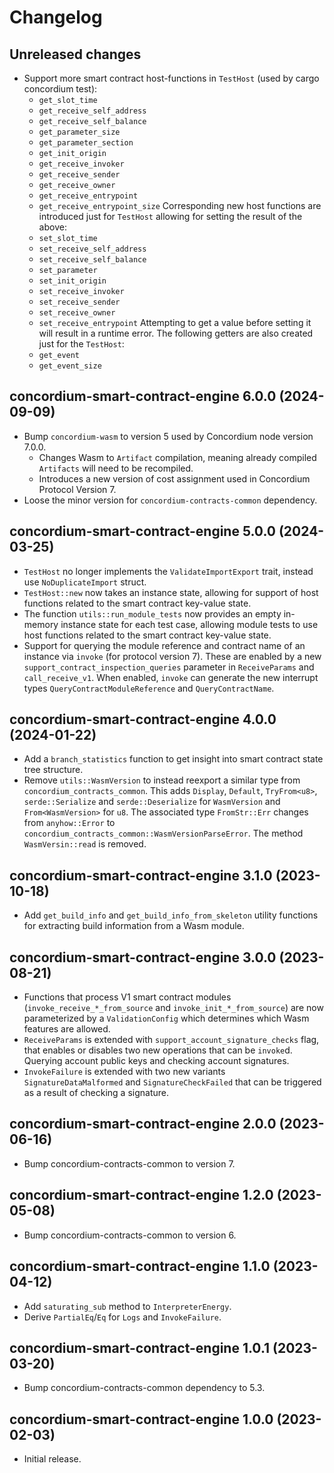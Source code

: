 # Changelog

## Unreleased changes

- Support more smart contract host-functions in `TestHost` (used by cargo concordium test):
    - `get_slot_time`
    - `get_receive_self_address`
    - `get_receive_self_balance`
    - `get_parameter_size`
    - `get_parameter_section`
    - `get_init_origin`
    - `get_receive_invoker`
    - `get_receive_sender`
    - `get_receive_owner`
    - `get_receive_entrypoint`
    - `get_receive_entrypoint_size`
  Corresponding new host functions are introduced just for `TestHost` allowing for setting the result of the above:
    - `set_slot_time`
    - `set_receive_self_address`
    - `set_receive_self_balance`
    - `set_parameter`
    - `set_init_origin`
    - `set_receive_invoker`
    - `set_receive_sender`
    - `set_receive_owner`
    - `set_receive_entrypoint`
  Attempting to get a value before setting it will result in a runtime error.
  The following getters are also created just for the `TestHost`:
    - `get_event`
    - `get_event_size`

## concordium-smart-contract-engine 6.0.0 (2024-09-09)

- Bump `concordium-wasm` to version 5 used by Concordium node version 7.0.0.
  - Changes Wasm to `Artifact` compilation, meaning already compiled `Artifacts` will need to be recompiled.
  - Introduces a new version of cost assignment used in Concordium Protocol Version 7.
- Loose the minor version for `concordium-contracts-common` dependency.

## concordium-smart-contract-engine 5.0.0 (2024-03-25)

- `TestHost` no longer implements the `ValidateImportExport` trait, instead use `NoDuplicateImport` struct.
- `TestHost::new` now takes an instance state, allowing for support of host functions related to the smart contract key-value state.
- The function `utils::run_module_tests` now provides an empty in-memory instance state for each test case, allowing module tests to use host functions related to the smart contract key-value state.
- Support for querying the module reference and contract name of an instance via
  `invoke` (for protocol version 7). These are enabled by a new
  `support_contract_inspection_queries` parameter in `ReceiveParams` and
  `call_receive_v1`. When enabled, `invoke` can generate the new interrupt
  types `QueryContractModuleReference` and `QueryContractName`.

## concordium-smart-contract-engine 4.0.0 (2024-01-22)

- Add a `branch_statistics` function to get insight into smart contract state
  tree structure.
- Remove `utils::WasmVersion` to instead reexport a similar type from `concordium_contracts_common`.
  This adds `Display`, `Default`, `TryFrom<u8>`, `serde::Serialize` and `serde::Deserialize` for `WasmVersion` and `From<WasmVersion>` for `u8`.
  The associated type `FromStr::Err` changes from `anyhow::Error` to `concordium_contracts_common::WasmVersionParseError`.
  The method `WasmVersin::read` is removed.

## concordium-smart-contract-engine 3.1.0 (2023-10-18)

- Add `get_build_info` and `get_build_info_from_skeleton` utility functions for
  extracting build information from a Wasm module.

## concordium-smart-contract-engine 3.0.0 (2023-08-21)

- Functions that process V1 smart contract modules
  (`invoke_receive_*_from_source` and `invoke_init_*_from_source`) are now
  parameterized by a `ValidationConfig` which determines which Wasm features are
  allowed.
- `ReceiveParams` is extended with `support_account_signature_checks` flag, that
  enables or disables two new operations that can be `invoke`d. Querying account
  public keys and checking account signatures.
- `InvokeFailure` is extended with two new variants
  `SignatureDataMalformed` and `SignatureCheckFailed` that can be triggered as a
  result of checking a signature.

## concordium-smart-contract-engine 2.0.0 (2023-06-16)

- Bump concordium-contracts-common to version 7.

## concordium-smart-contract-engine 1.2.0 (2023-05-08)

- Bump concordium-contracts-common to version 6.

## concordium-smart-contract-engine 1.1.0 (2023-04-12)

- Add `saturating_sub` method to `InterpreterEnergy`.
- Derive `PartialEq`/`Eq` for `Logs` and `InvokeFailure`.

## concordium-smart-contract-engine 1.0.1 (2023-03-20)

- Bump concordium-contracts-common dependency to 5.3.


## concordium-smart-contract-engine 1.0.0 (2023-02-03)

- Initial release.
